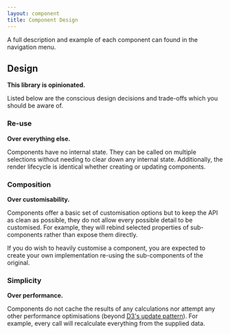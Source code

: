```yaml
---
layout: component
title: Component Design
---
```


A full description and example of each component can found in the navigation menu.

## Design

**This library is opinionated.**

Listed below are the conscious design decisions and trade-offs which you should be aware of.

### Re-use

**Over everything else.**

Components have no internal state. They can be called on multiple selections without needing to clear down any internal state. Additionally, the render lifecycle is identical whether creating or updating components.

### Composition

**Over customisability.**

Components offer a basic set of customisation options but to keep the API as clean as possible, they do not allow every possible detail to be customised. For example, they will rebind selected properties of sub-components rather than expose them directly.

If you do wish to heavily customise a component, you are expected to create your own implementation re-using the sub-components of the original.

### Simplicity

**Over performance.**

Components do not cache the results of any calculations nor attempt any other performance optimisations (beyond [D3's update pattern](http://bost.ocks.org/mike/selection/)). For example, every call will recalculate everything from the supplied data.
